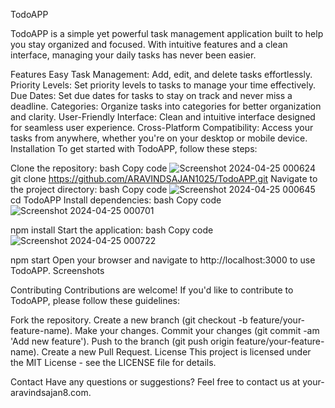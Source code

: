 TodoAPP

TodoAPP is a simple yet powerful task management application built to help you stay organized and focused. With intuitive features and a clean interface, managing your daily tasks has never been easier.

Features
Easy Task Management: Add, edit, and delete tasks effortlessly.
Priority Levels: Set priority levels to tasks to manage your time effectively.
Due Dates: Set due dates for tasks to stay on track and never miss a deadline.
Categories: Organize tasks into categories for better organization and clarity.
User-Friendly Interface: Clean and intuitive interface designed for seamless user experience.
Cross-Platform Compatibility: Access your tasks from anywhere, whether you're on your desktop or mobile device.
Installation
To get started with TodoAPP, follow these steps:

Clone the repository:
bash
Copy code
![Screenshot 2024-04-25 000624](https://github.com/ARAVINDSAJAN1025/TodoAPP/assets/146984942/781518d7-447f-42d9-96cc-ca065dd818ab)
git clone https://github.com/ARAVINDSAJAN1025/TodoAPP.git
Navigate to the project directory:
bash
Copy code
![Screenshot 2024-04-25 000645](https://github.com/ARAVINDSAJAN1025/TodoAPP/assets/146984942/3db338c7-d952-4daf-bb57-f030da4ce678)
cd TodoAPP
Install dependencies:
bash
Copy code
![Screenshot 2024-04-25 000701](https://github.com/ARAVINDSAJAN1025/TodoAPP/assets/146984942/bf2b5249-3762-4c4f-bf45-73b8c10a05c7)

npm install
Start the application:
bash
Copy code
![Screenshot 2024-04-25 000722](https://github.com/ARAVINDSAJAN1025/TodoAPP/assets/146984942/5550ff12-0837-4e02-961e-ee6bfc8f5ea1)

npm start
Open your browser and navigate to http://localhost:3000 to use TodoAPP.
Screenshots


Contributing
Contributions are welcome! If you'd like to contribute to TodoAPP, please follow these guidelines:

Fork the repository.
Create a new branch (git checkout -b feature/your-feature-name).
Make your changes.
Commit your changes (git commit -am 'Add new feature').
Push to the branch (git push origin feature/your-feature-name).
Create a new Pull Request.
License
This project is licensed under the MIT License - see the LICENSE file for details.

Contact
Have any questions or suggestions? Feel free to contact us at your-aravindsajan8.com.

